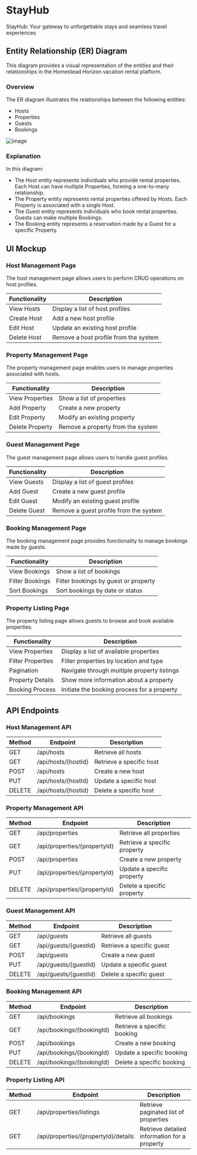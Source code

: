 # StayHub
StayHub: Your gateway to unforgettable stays and seamless travel experiences

## Entity Relationship (ER) Diagram

This diagram provides a visual representation of the entities and their relationships in the Homestead Horizon vacation rental platform.

### Overview

The ER diagram illustrates the relationships between the following entities:

- Hosts
- Properties
- Guests
- Bookings

![image](https://github.com/RiteshKumarShukla/StayHub/assets/110231091/dccd5627-0a42-4832-a58f-bfb71cca62b4)

### Explanation

In this diagram:
- The Host entity represents individuals who provide rental properties. Each Host can have multiple Properties, forming a one-to-many relationship.
- The Property entity represents rental properties offered by Hosts. Each Property is associated with a single Host.
- The Guest entity represents individuals who book rental properties. Guests can make multiple Bookings.
- The Booking entity represents a reservation made by a Guest for a specific Property.


## UI Mockup

### Host Management Page

The host management page allows users to perform CRUD operations on host profiles.

| Functionality | Description |
| ------------- | ----------- |
| View Hosts | Display a list of host profiles |
| Create Host | Add a new host profile |
| Edit Host | Update an existing host profile |
| Delete Host | Remove a host profile from the system |

### Property Management Page

The property management page enables users to manage properties associated with hosts.

| Functionality | Description |
| ------------- | ----------- |
| View Properties | Show a list of properties |
| Add Property | Create a new property |
| Edit Property | Modify an existing property |
| Delete Property | Remove a property from the system |

### Guest Management Page

The guest management page allows users to handle guest profiles.

| Functionality | Description |
| ------------- | ----------- |
| View Guests | Display a list of guest profiles |
| Add Guest | Create a new guest profile |
| Edit Guest | Modify an existing guest profile |
| Delete Guest | Remove a guest profile from the system |

### Booking Management Page

The booking management page provides functionality to manage bookings made by guests.

| Functionality | Description |
| ------------- | ----------- |
| View Bookings | Show a list of bookings |
| Filter Bookings | Filter bookings by guest or property |
| Sort Bookings | Sort bookings by date or status |

### Property Listing Page

The property listing page allows guests to browse and book available properties.

| Functionality | Description |
| ------------- | ----------- |
| View Properties | Display a list of available properties |
| Filter Properties | Filter properties by location and type |
| Pagination | Navigate through multiple property listings |
| Property Details | Show more information about a property |
| Booking Process | Initiate the booking process for a property |


## API Endpoints

### Host Management API

| Method | Endpoint                | Description                      |
| ------ | ----------------------- | -------------------------------- |
| GET    | /api/hosts              | Retrieve all hosts               |
| GET    | /api/hosts/{hostId}     | Retrieve a specific host         |
| POST   | /api/hosts              | Create a new host                |
| PUT    | /api/hosts/{hostId}     | Update a specific host           |
| DELETE | /api/hosts/{hostId}     | Delete a specific host           |

### Property Management API

| Method | Endpoint                   | Description                         |
| ------ | -------------------------- | ----------------------------------- |
| GET    | /api/properties            | Retrieve all properties              |
| GET    | /api/properties/{propertyId} | Retrieve a specific property         |
| POST   | /api/properties            | Create a new property                |
| PUT    | /api/properties/{propertyId} | Update a specific property           |
| DELETE | /api/properties/{propertyId} | Delete a specific property           |

### Guest Management API

| Method | Endpoint                | Description                      |
| ------ | ----------------------- | -------------------------------- |
| GET    | /api/guests             | Retrieve all guests              |
| GET    | /api/guests/{guestId}   | Retrieve a specific guest         |
| POST   | /api/guests             | Create a new guest                |
| PUT    | /api/guests/{guestId}   | Update a specific guest           |
| DELETE | /api/guests/{guestId}   | Delete a specific guest           |

### Booking Management API

| Method | Endpoint                   | Description                         |
| ------ | -------------------------- | ----------------------------------- |
| GET    | /api/bookings              | Retrieve all bookings               |
| GET    | /api/bookings/{bookingId}  | Retrieve a specific booking          |
| POST   | /api/bookings              | Create a new booking                 |
| PUT    | /api/bookings/{bookingId}  | Update a specific booking            |
| DELETE | /api/bookings/{bookingId}  | Delete a specific booking            |

### Property Listing API

| Method | Endpoint                           | Description                                 |
| ------ | ---------------------------------- | ------------------------------------------- |
| GET    | /api/properties/listings           | Retrieve paginated list of properties        |
| GET    | /api/properties/{propertyId}/details | Retrieve detailed information for a property |
